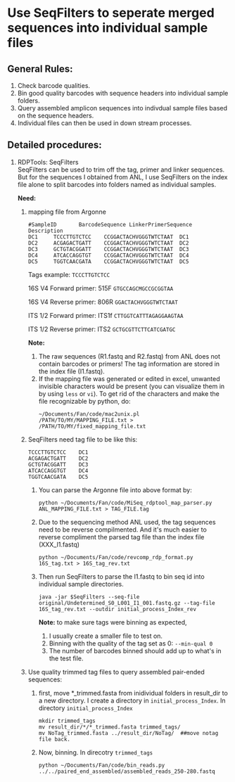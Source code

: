 Use SeqFilters to seperate merged sequences into individual sample files
========

General Rules:
---
1. Check barcode qualities.  
2. Bin good quality barcodes with sequence headers into individual sample folders.  
3. Query assembled amplicon sequences into indivdual sample files based on the sequence headers.  
4. Individual files can then be used in down stream processes. 

Detailed procedures:
----
1. RDPTools: SeqFilters   
    SeqFilters can be used to trim off the tag, primer and linker sequences. But for the sequences I obtained from ANL, I use SeqFilters on the index file alone to split barcodes into folders named as individual samples.    
    
    **Need:**   
    1. mapping file from Argonne
        ```
        #SampleID       BarcodeSequence LinkerPrimerSequence    Description
        DC1     TCCCTTGTCTCC    CCGGACTACHVGGGTWTCTAAT  DC1
        DC2     ACGAGACTGATT    CCGGACTACHVGGGTWTCTAAT  DC2
        DC3     GCTGTACGGATT    CCGGACTACHVGGGTWTCTAAT  DC3
        DC4     ATCACCAGGTGT    CCGGACTACHVGGGTWTCTAAT  DC4
        DC5     TGGTCAACGATA    CCGGACTACHVGGGTWTCTAAT  DC5
        ```

        Tags example: `TCCCTTGTCTCC`   

        16S V4 Forward primer: 515F `GTGCCAGCMGCCGCGGTAA`
        
        16S V4 Reverse primer: 806R `GGACTACHVGGGTWTCTAAT`

        ITS 1/2 Forward primer: ITS1f `CTTGGTCATTTAGAGGAAGTAA`

        ITS 1/2 Reverse primer: ITS2 `GCTGCGTTCTTCATCGATGC`

        **Note:**  
        1. The raw sequences (R1.fastq and R2.fastq) from ANL does not contain barcodes or primers! The tag information are stored in the index file (I1.fastq).   
        2. If the mapping file was generated or edited in excel, unwanted invisible characters would be present (you can visualize them in by using `less` or `vi`). To get rid of the characters and make the file recognizable by python, do:    
            ```
            ~/Documents/Fan/code/mac2unix.pl /PATH/TO/MY/MAPPING_FILE.txt > /PATH/TO/MY/fixed_mapping_file.txt
            ```

    2. SeqFilters need tag file to be like this:   
        ```
        TCCCTTGTCTCC    DC1
        ACGAGACTGATT    DC2
        GCTGTACGGATT    DC3
        ATCACCAGGTGT    DC4
        TGGTCAACGATA    DC5
        ```

        1. You can parse the Argonne file into above format by:
            ```
            python ~/Documents/Fan/code/MiSeq_rdptool_map_parser.py ANL_MAPPING_FILE.txt > TAG_FILE.tag
            ```

        2. Due to the sequencing method ANL used, the tag sequences need to be reverse compilmented. And it's much easier to reverse compliment the parsed tag file than the index file (XXX_I1.fastq) 
            ```
            python ~/Documents/Fan/code/revcomp_rdp_format.py 16S_tag.txt > 16S_tag_rev.txt
            ```
        
        3. Then run SeqFilters to parse the I1.fastq to bin seq id into individual sample directories.       
            ```
            java -jar $SeqFilters --seq-file original/Undetermined_S0_L001_I1_001.fastq.gz --tag-file 16S_tag_rev.txt --outdir initial_process_Index_rev
            ```

            **Note:** to make sure tags were binning as expected, 
            1. I usually create a smaller file to test on.  
            2. Binning with the quality of the tag set as 0: `--min-qual 0`  
            3. The number of barcodes binned should add up to what's in the test file.   

    3. Use quality trimmed tag files to query assembled pair-ended sequences:   
        1. first, move *_trimmed.fasta from inidividual folders in result_dir to a new directory. I create a directory in `initial_process_Index`. In directory `initial_process_Index`   
            ```
            mkdir trimmed_tags
            mv result_dir/*/*_trimmed.fasta trimmed_tags/
            mv NoTag_trimmed.fasta ../result_dir/NoTag/  ##move notag file back.
            ```

        2. Now, binning. In direcotry `trimmed_tags`
            ```
            python ~/Documents/Fan/code/bin_reads.py ../../paired_end_assembled/assembled_reads_250-280.fastq
            ```

